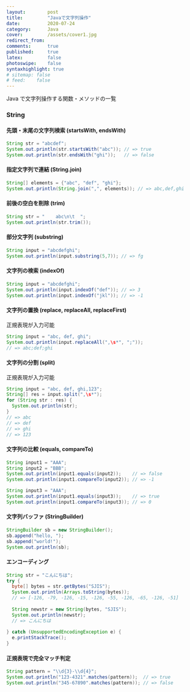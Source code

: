 ```yaml
---
layout:        post
title:         "Javaで文字列操作"
date:          2020-07-24
category:      Java
cover:         /assets/cover1.jpg
redirect_from:
comments:      true
published:     true
latex:         false
photoswipe:    false
syntaxhighlight: true
# sitemap: false
# feed:    false
---
```


Java で文字列操作する関数・メソッドの一覧

### String

#### 先頭・末尾の文字列検索 (startsWith, endsWith)

```java
String str = "abcdef";
System.out.println(str.startsWith("abc")); // => true
System.out.println(str.endsWith("ghi"));   // => false
```

#### 指定文字列で連結 (String.join)


```java
String[] elements = {"abc", "def", "ghi"};
System.out.println(String.join(",", elements)); // => abc,def,ghi
```

#### 前後の空白を削除 (trim)

```java
String str = "    abc\n\t  ";
System.out.println(str.trim());
```

#### 部分文字列 (substring)

```java
String input = "abcdefghi";
System.out.println(input.substring(5,7)); // => fg
```

#### 文字列の検索 (indexOf)

```java
String input = "abcdefghi";
System.out.println(input.indexOf("def")); // => 3
System.out.println(input.indexOf("jkl")); // => -1
```

#### 文字列の置換 (replace, replaceAll, replaceFirst)

正規表現が入力可能

```java
String input = "abc, def, ghi";
System.out.println(input.replaceAll(",\s*", ";"));
// => abc;def;ghi
```

#### 文字列の分割 (split)

正規表現が入力可能

```java
String input = "abc, def, ghi,123";
String[] res = input.split(",\s*");
for (String str : res) {
  System.out.println(str);
}
// => abc
// => def
// => ghi
// => 123
```

#### 文字列の比較 (equals, compareTo)

```java
String input1 = "AAA";
String input2 = "BBB";
System.out.println(input1.equals(input2));    // => false
System.out.println(input1.compareTo(input2)); // => -1

String input3 = "AAA";
System.out.println(input1.equals(input3));    // => true
System.out.println(input1.compareTo(input3)); // => 0
```

#### 文字列バッファ (StringBuilder)

```java
StringBuilder sb = new StringBuilder();
sb.append("hello, ");
sb.append("world!");
System.out.println(sb);
```

#### エンコーディング

```java
String str = "こんにちは";
try {
  byte[] bytes = str.getBytes("SJIS");
  System.out.println(Arrays.toString(bytes));
  // => [-126, -79, -126, -15, -126, -55, -126, -65, -126, -51]
  
  String newstr = new String(bytes, "SJIS");
  System.out.println(newstr);
  // => こんにちは
  
} catch (UnsupportedEncodingException e) {
  e.printStackTrace();
}
```

#### 正規表現で完全マッチ判定

```java
String pattern = "\\d{3}-\\d{4}";
System.out.println("123-4321".matches(pattern));  // => true
System.out.println("345-67890".matches(pattern)); // => false
```
